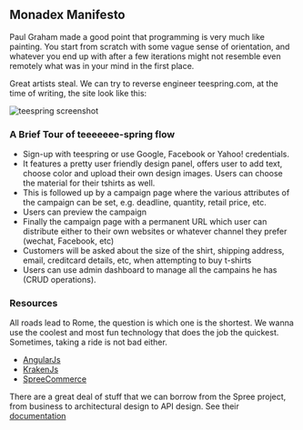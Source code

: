 ## Monadex Manifesto

Paul Graham made a good point that programming is very much like
painting. You start from scratch with some vague sense of
orientation, and whatever you end up with after a few iterations might
not resemble even remotely what was in your mind in the first place.

Great artists steal. We can try to reverse engineer teespring.com,
at the time of writing, the site look like this:

![teespring screenshot](https://raw.github.com/liuhongchao/images/master/monadex/teespring-140318.jpg)

### A Brief Tour of teeeeeee-spring flow

  * Sign-up with teespring or use Google, Facebook or Yahoo! credentials.
  * It features a pretty user friendly design panel, offers user to add text, choose color and upload their own design images. Users can choose the material for their tshirts as well.
  * This is followed up by a campaign page where the various attributes of the campaign can be set, e.g. deadline, quantity, retail price, etc.
  * Users can preview the campaign
  * Finally the campaign page with a permanent URL which user can distribute either to their own websites or whatever channel they prefer (wechat, Facebook, etc)
  * Customers will be asked about the size of the shirt, shipping address, email, creditcard details, etc, when attempting to buy t-shirts
  * Users can use admin dashboard to manage all the campains he has (CRUD operations).

### Resources

All roads lead to Rome, the question is which one is the shortest. We
wanna use the coolest and most fun technology that does the job the
quickest. Sometimes, taking a ride is not bad either.

  * [AngularJs](https://angularjs.org/)
  * [KrakenJs](http://krakenjs.com/)
  * [SpreeCommerce](http://spreecommerce.com/)

There are a great deal of stuff that we can borrow from the Spree
project, from business to architectural design to API design. See
their [documentation](http://guides.spreecommerce.com/api/)
